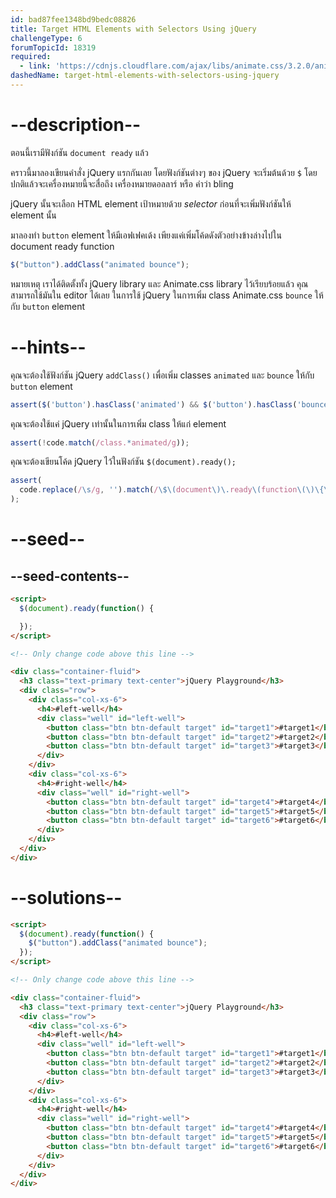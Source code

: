 ```yaml
---
id: bad87fee1348bd9bedc08826
title: Target HTML Elements with Selectors Using jQuery
challengeType: 6
forumTopicId: 18319
required:
  - link: 'https://cdnjs.cloudflare.com/ajax/libs/animate.css/3.2.0/animate.css'
dashedName: target-html-elements-with-selectors-using-jquery
---
```


# --description--

ตอนนี้เรามีฟังก์ชัน `document ready` แล้ว

คราวนี้มาลองเขียนคำสั่ง jQuery แรกกันเลย โดยฟังก์ชันต่างๆ ของ jQuery จะเริ่มต้นด้วย `$` โดยปกติแล้วจะเครื่องหมายนี้จะสื่อถึง เครื่องหมายดอลลาร์ หรือ คำว่า bling

jQuery นั้นจะเลือก HTML element เป้าหมายด้วย <dfn>selector</dfn> ก่อนที่จะเพิ่มฟังก์ชันให้ element นั้น

มาลองทำ `button` element ให้มีเอฟเฟคเด้ง เพียงแค่เพิ่มโค้ดดังตัวอย่างข้างล่างไปใน document ready function

```js
$("button").addClass("animated bounce");
```

หมายเหตุ เราได้ติดตั้งทั้ง jQuery library และ Animate.css library ไว้เรียบร้อยแล้ว คุณสามารถใช้มันใน editor ได้เลย ในการใช้ jQuery ในการเพิ่ม class Animate.css `bounce` ให้กับ `button` element

# --hints--

คุณจะต้องใช้ฟังก์ชัน jQuery `addClass()` เพื่อเพิ่ม classes `animated` และ `bounce` ให้กับ `button` element

```js
assert($('button').hasClass('animated') && $('button').hasClass('bounce'));
```

คุณจะต้องใช้แค่ jQuery เท่านั้นในการเพิ่ม class ให้แก่ element

```js
assert(!code.match(/class.*animated/g));
```

คุณจะต้องเขียนโค้ด jQuery ไว้ในฟังก์ชัน `$(document).ready();`

```js
assert(
  code.replace(/\s/g, '').match(/\$\(document\)\.ready\(function\(\)\{\$/g)
);
```

# --seed--

## --seed-contents--

```html
<script>
  $(document).ready(function() {

  });
</script>

<!-- Only change code above this line -->

<div class="container-fluid">
  <h3 class="text-primary text-center">jQuery Playground</h3>
  <div class="row">
    <div class="col-xs-6">
      <h4>#left-well</h4>
      <div class="well" id="left-well">
        <button class="btn btn-default target" id="target1">#target1</button>
        <button class="btn btn-default target" id="target2">#target2</button>
        <button class="btn btn-default target" id="target3">#target3</button>
      </div>
    </div>
    <div class="col-xs-6">
      <h4>#right-well</h4>
      <div class="well" id="right-well">
        <button class="btn btn-default target" id="target4">#target4</button>
        <button class="btn btn-default target" id="target5">#target5</button>
        <button class="btn btn-default target" id="target6">#target6</button>
      </div>
    </div>
  </div>
</div>
```

# --solutions--

```html
<script>
  $(document).ready(function() {
    $("button").addClass("animated bounce");
  });
</script>

<!-- Only change code above this line -->

<div class="container-fluid">
  <h3 class="text-primary text-center">jQuery Playground</h3>
  <div class="row">
    <div class="col-xs-6">
      <h4>#left-well</h4>
      <div class="well" id="left-well">
        <button class="btn btn-default target" id="target1">#target1</button>
        <button class="btn btn-default target" id="target2">#target2</button>
        <button class="btn btn-default target" id="target3">#target3</button>
      </div>
    </div>
    <div class="col-xs-6">
      <h4>#right-well</h4>
      <div class="well" id="right-well">
        <button class="btn btn-default target" id="target4">#target4</button>
        <button class="btn btn-default target" id="target5">#target5</button>
        <button class="btn btn-default target" id="target6">#target6</button>
      </div>
    </div>
  </div>
</div>
```
